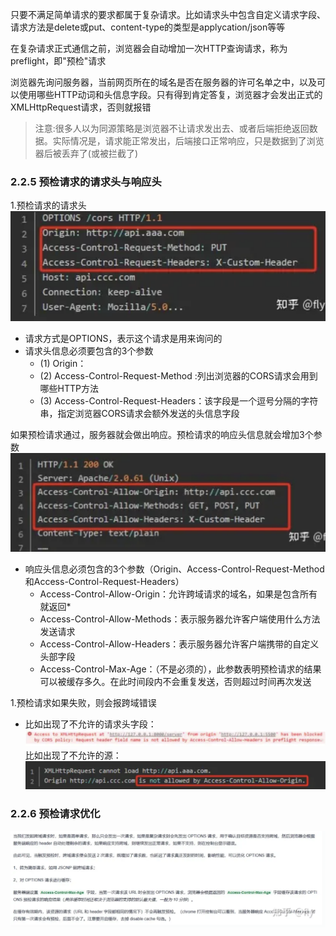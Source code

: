 只要不满足简单请求的要求都属于复杂请求。比如请求头中包含自定义请求字段、请求方法是delete或put、content-type的类型是applycation/json等等

在复杂请求正式通信之前，浏览器会自动增加一次HTTP查询请求，称为preflight，即"预检"请求

浏览器先询问服务器，当前网页所在的域名是否在服务器的许可名单之中，以及可以使用哪些HTTP动词和头信息字段。只有得到肯定答复，浏览器才会发出正式的XMLHttpRequest请求，否则就报错

> 注意:很多人以为同源策略是浏览器不让请求发出去、或者后端拒绝返回数据。实际情况是，请求能正常发出，后端接口正常响应，只是数据到了浏览器后被丢弃了(或被拦截了)

 ### 2.2.5 预检请求的请求头与响应头
1.预检请求的请求头
![alt text](image.png)

- 请求方式是OPTIONS，表示这个请求是用来询问的
- 请求头信息必须要包含的3个参数
  - (1) Origin：
  - (2) Access-Control-Request-Method :列出浏览器的CORS请求会用到哪些HTTP方法
  - (3) Access-Control-Request-Headers：该字段是一个逗号分隔的字符串，指定浏览器CORS请求会额外发送的头信息字段

如果预检请求通过，服务器就会做出响应。预检请求的响应头信息就会增加3个参数
![alt text](image-1.png)

- 响应头信息必须包含的3个参数（Origin、Access-Control-Request-Method和Access-Control-Request-Headers）
  - Access-Control-Allow-Origin：允许跨域请求的域名，如果是包含所有就返回*
  - Access-Control-Allow-Methods：表示服务器允许客户端使用什么方法发送请求
  - Access-Control-Allow-Headers：表示服务器允许客户端携带的自定义头部字段
  - Access-Control-Max-Age：（不是必须的），此参数表明预检请求的结果可以被缓存多久。在此时间段内不会重复发送，否则超过时间再次发送

1.预检请求如果失败，则会报跨域错误
- 比如出现了不允许的请求头字段：
![alt text](image-2.png)
比如出现了不允许的源：
![alt text](image-3.png)

 ### 2.2.6 预检请求优化

![alt text](image-4.png)
